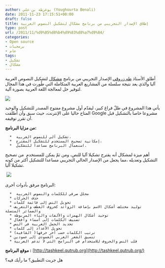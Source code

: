 ```yaml
---
author: يوغرطة بن علي (Youghourta Benali)
date: 2011-11-23 17:15:51+00:00
draft: false
title: إطلاق الإصدار التجريبي من برنامج مشكال لتشكيل النصوص العربية
type: post
url: /2011/11/%d9%85%d8%b4%d9%83%d8%a7%d9%84/
categories:
- Open source
- برمجيات
- عام
tags:
- تشكيل
- مشكال
---
```


أطلق الأستاذ [طه زروقي](https://twitter.com/linuxscout/) الإصدار التجريبي من برنامج [مشكال](http://tashkeel.qutrub.org) لتشكيل النصوص العربية آليا والذي يعد نتيجة سلسلة من المشاريع العربية المتكاملة التي طُورت في هذا المجال لتوفير حل لمعالجة اللغة العربية بصورة آلية.




[![](http://tahadz.files.wordpress.com/2011/11/mishkal_alpha_smpl.png?w=450&h=294)
](http://tahadz.files.wordpress.com/2011/11/mishkal_alpha_smpl.png)




يأتي هذا المشروع في طلّ فراغ كبير، ليقدّم أول مشروع مفتوح المصدر للتشكيل والوحيد المتاح حاليا على الإنترنت، حيث سبق وأن أطلقت Google مشروعا خاصا بالتشكيل قبل أن تقرر توقيفه.




**من مزايا البرنامج:**






	  *  تشكيل آلي للنصوص العربية،
	  *  إمكانية تصحيح المستخدم للتشكيل المقترح،
	  *  استعمال البرنامج مساعدا للتشكيل.



<!-- more -->





أهم ميزة لمشكال أنه يقترح تشكيلا آليا للنص، ومن ثمّ يمكن للمستخدم  من تصحيح التشكيل وتعديله ،مما يجعل من الإصدار الحالي التجريبي مساعدا للتشكيل أكثر من كونه تشكيلا آليا.




 [![](http://tahadz.files.wordpress.com/2011/07/mixkal.jpg?w=450&h=260)
](http://tahadz.files.wordpress.com/2011/07/mixkal.jpg)




البرنامج مرفق بأدوات أخرى:






	  *  محلل صرفي للكلمات والنصوص العربية
	  * حذف الحركات
	  * تحويل النص إلى قائمة كلمات
	  * توليد مختلف أشكال الاسم بإضافة الزوائد كحروف العطف والتعريف والضمائر المتصلة
	  * توحيد أشكال الهمزات والألفات والتاء المربوطة
	  * تصنيف الكلمات إلى أسماء وأفعال
	  * تحديد الجمل العربية في النص
	  * تحويل الأعداد إلى كلمات
	  * ترتيب الكلمات حسب آخر حرفها( القافية)
	  * تنسيق الشعر العربي العمودي إلى عمودين
	  * قلب النص والحروف للاستخدام في البرامج التي لا تدعم العربية



**موقع البرنامج :** [http://tashkeel.qutrub.org](http://tashkeel.qutrub.org/)




هل جربت التطبيق؟ ما رأيك فيه؟
